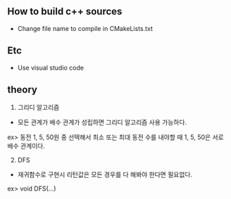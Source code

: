 ## How to build c++ sources
- Change file name to compile in CMakeLists.txt

## Etc
- Use visual studio code

## theory

1. 그리디 알고리즘
- 모든 관계가 배수 관계가 성립하면 그리디 알고리즘 사용 가능하다.

ex> 동전 1, 5, 50원 중 선택해서 최소 또는 최대 동전 수를 내야할 때 1, 5, 50은 서로 배수 관계이다.

2. DFS
- 재귀함수로 구현시 리턴값은 모든 경우를 다 해봐야 한다면 필요없다.

ex> void DFS(...)
